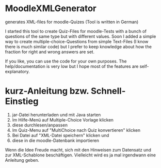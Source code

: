 # MoodleXMLGenerator
generates XML-files for moodle-Quizes (Tool is written in German)

I started this tool to create Quiz-Files for moodle-Tests with a bunch of questions of the same type but with different values. Soon I added a simple way to create multiple-choice-Questions from simple Text-Files (I know there is much similar code) but I prefer to keep knowledge about how the fraction for right and wrong answers are set.

If you like, you can use the code for your own purposes. The help/documentation is very low but I hope most of the features are self-explanatory.

# kurz-Anleitung bzw. Schnell-Einstieg
1. jar-Datei herunterladen und mit Java starten
2. Im Hilfe-Menü auf Multiple-Choice Vorlage klicken
3. diese durchlesen/anpassen
4. Im Quiz-Menu auf "MultiChoice nach Quiz konvertieren" klicken
5. Bei Datei auf "XML-Datei speichern" klicken und 
6. diese in die moodle-Datenbank importieren

Wenn die Idee Freude macht, sich mit den Hinweisen zum Datensatz und zur XML-Schablone beschäftigen. Vielleicht wird es ja mal irgendwann eine Anleitung geben.
